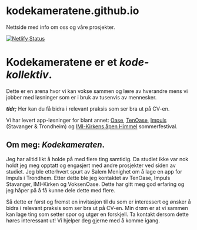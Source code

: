 # kodekameratene.github.io
Nettside med info om oss og våre prosjekter.

[![Netlify Status](https://api.netlify.com/api/v1/badges/bd2c3021-9324-431d-af93-6f6328bf6360/deploy-status)](https://app.netlify.com/sites/koka/deploys)

# **Kodekameratene** er et *kode-kollektiv*.
Dette er en arena hvor vi kan vokse sammen og lære av hverandre mens vi jobber med løsninger som er i bruk av tusenvis av mennesker.

***tldr;*** Her kan du få bidra i relevant praksis som ser bra ut på CV-en.

Vi har levert app-løsninger for blant annet: [Oase](https://oase.no/), [TenOase](https://oase.no/tenoase), [Impuls](http://impulsweb.no) (Stavanger & Trondheim) og [IMI-Kirkens åpen Himmel](https://www.apenhimmel.no/) sommerfestival.

## Om meg: *Kodekameraten*.
Jeg har alltid likt å holde på med flere ting samtidig. Da studiet ikke var nok holdt jeg meg opptatt og engasjert med andre prosjekter ved siden av studiet. Jeg ble etterhvert spurt av Salem Menighet om å lage en app for Impuls i Trondhem. Etter dette ble jeg kontaktet av TenOase, Impuls Stavanger, IMI-Kirken og VoksenOase. Dette har gitt meg god erfaring og jeg håper på å få kunne dele dette med flere.

Så dette er først og fremst en invitasjon til du som er interessert og ønsker å bidra i relevant praksis som ser bra ut på CV-en.
Min drøm er at vi sammen kan lage ting som setter spor og utgør en forskjell.
Ta kontakt dersom dette høres interessant ut! Vi hjelper deg gjerne med å komme igang.
